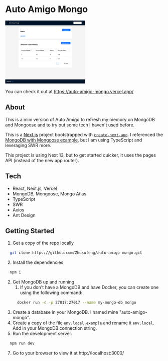 # Auto Amigo Mongo

<img src="./auto-amigo-mongo-screenshot.png" height="200">

You can check it out at https://auto-amigo-mongo.vercel.app/


## About

This is a mini version of Auto Amigo <LINK> to refresh my memory on MongoDB and Mongoose and to try out some tech I haven't used before.

This is a [Next.js](https://nextjs.org/) project bootstrapped with [`create-next-app`](https://github.com/vercel/next.js/tree/canary/packages/create-next-app). I referenced the [MongoDB with Mongoose example](https://github.com/vercel/next.js/tree/canary/examples/with-mongodb-mongoose), but I am using TypeScript and leveraging SWR more.

This project is using Next 13, but to get started quicker, it uses the pages API (instead of the new app router).



## Tech

- React, Next.js, Vercel
- MongoDB, Mongoose, Mongo Atlas
- TypeScript
- SWR
- Axios
- Ant Design

## Getting Started

1. Get a copy of the repo locally
  ```bash
    git clone https://github.com/Zhusufeng/auto-amigo-mongo.git
  ```
2. Install the dependencies
  ```bash
    npm i
  ```
2. Get MongoDB up and running.
    1. If you don't have a MongoDB and have Docker, you can create one using the following command:
      ```bash
        docker run -d -p 27017:27017 --name my-mongo-db mongo
      ```
4. Create a database in your MongoDB. I named mine "auto-amigo-mongo".
5. Create a copy of the file `env.local.example` and rename it `env.local`. Add in your MongoDB connection string.
6. Run the development server.
  ```bash
    npm run dev
  ```
7. Go to your browser to view it at http://localhost:3000/
